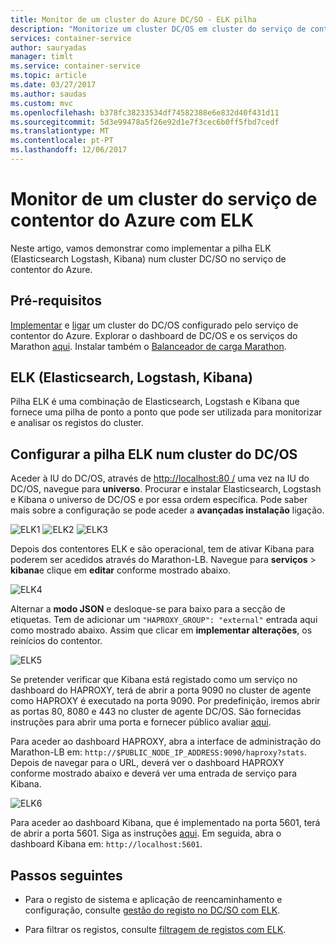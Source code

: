 ```yaml
---
title: Monitor de um cluster do Azure DC/SO - ELK pilha
description: "Monitorize um cluster DC/OS em cluster do serviço de contentor do Azure com ELK (Elasticsearch, Logstash e Kibana)."
services: container-service
author: sauryadas
manager: timlt
ms.service: container-service
ms.topic: article
ms.date: 03/27/2017
ms.author: saudas
ms.custom: mvc
ms.openlocfilehash: b378fc38233534df74582388e6e832d40f431d11
ms.sourcegitcommit: 5d3e99478a5f26e92d1e7f3cec6b0ff5fbd7cedf
ms.translationtype: MT
ms.contentlocale: pt-PT
ms.lasthandoff: 12/06/2017
---
```

# <a name="monitor-an-azure-container-service-cluster-with-elk"></a>Monitor de um cluster do serviço de contentor do Azure com ELK

Neste artigo, vamos demonstrar como implementar a pilha ELK (Elasticsearch Logstash, Kibana) num cluster DC/SO no serviço de contentor do Azure. 

## <a name="prerequisites"></a>Pré-requisitos
[Implementar](container-service-deployment.md) e [ligar](../container-service-connect.md) um cluster do DC/OS configurado pelo serviço de contentor do Azure. Explorar o dashboard de DC/OS e os serviços do Marathon [aqui](container-service-mesos-marathon-ui.md). Instalar também o [Balanceador de carga Marathon](container-service-load-balancing.md).


## <a name="elk-elasticsearch-logstash-kibana"></a>ELK (Elasticsearch, Logstash, Kibana)
Pilha ELK é uma combinação de Elasticsearch, Logstash e Kibana que fornece uma pilha de ponto a ponto que pode ser utilizada para monitorizar e analisar os registos do cluster.

## <a name="configure-the-elk-stack-on-a-dcos-cluster"></a>Configurar a pilha ELK num cluster do DC/OS
Aceder à IU do DC/OS, através de [http://localhost:80 /](http://localhost:80/) uma vez na IU do DC/OS, navegue para **universo**. Procurar e instalar Elasticsearch, Logstash e Kibana o universo de DC/OS e por essa ordem específica. Pode saber mais sobre a configuração se pode aceder a **avançadas instalação** ligação.

![ELK1](./media/container-service-monitoring-elk/elk1.PNG) ![ELK2](./media/container-service-monitoring-elk/elk2.PNG) ![ELK3](./media/container-service-monitoring-elk/elk3.PNG) 

Depois dos contentores ELK e são operacional, tem de ativar Kibana para poderem ser acedidos através do Marathon-LB. Navegue para **serviços** > **kibana**e clique em **editar** conforme mostrado abaixo.

![ELK4](./media/container-service-monitoring-elk/elk4.PNG)


Alternar a **modo JSON** e desloque-se para baixo para a secção de etiquetas.
Tem de adicionar um `"HAPROXY_GROUP": "external"` entrada aqui como mostrado abaixo.
Assim que clicar em **implementar alterações**, os reinícios do contentor.

![ELK5](./media/container-service-monitoring-elk/elk5.PNG)


Se pretender verificar que Kibana está registado como um serviço no dashboard do HAPROXY, terá de abrir a porta 9090 no cluster de agente como HAPROXY é executado na porta 9090.
Por predefinição, iremos abrir as portas 80, 8080 e 443 no cluster de agente DC/OS.
São fornecidas instruções para abrir uma porta e fornecer público avaliar [aqui](container-service-enable-public-access.md).

Para aceder ao dashboard HAPROXY, abra a interface de administração do Marathon-LB em: `http://$PUBLIC_NODE_IP_ADDRESS:9090/haproxy?stats`.
Depois de navegar para o URL, deverá ver o dashboard HAPROXY conforme mostrado abaixo e deverá ver uma entrada de serviço para Kibana.

![ELK6](./media/container-service-monitoring-elk/elk6.PNG)


Para aceder ao dashboard Kibana, que é implementado na porta 5601, terá de abrir a porta 5601. Siga as instruções [aqui](container-service-enable-public-access.md). Em seguida, abra o dashboard Kibana em: `http://localhost:5601`.

## <a name="next-steps"></a>Passos seguintes

* Para o registo de sistema e aplicação de reencaminhamento e configuração, consulte [gestão do registo no DC/SO com ELK](https://docs.mesosphere.com/1.8/administration/logging/elk/).

* Para filtrar os registos, consulte [filtragem de registos com ELK](https://docs.mesosphere.com/1.8/administration/logging/filter-elk/). 

 

